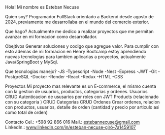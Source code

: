 Hola! Mi nombre es Esteban Necuse

Quien soy?
Programador FullStack orientado a Backend desde agosto de 2024, previamente me desarrollaba en el mundo del comercio exterior. 

Que hago? 
Actualmente me dedico a realizar proyectos que me permitan avanzar en mi formacion como desarrollador. 

Obejtivos
Generar soluciones y codigo que agregue valor. Para cumplir con esto ademas de mi formacion en Henry Bootcamp estoy aprendiendo nuevas tecnologias para tambien aplicarlas a proyectos, actualmente Java/SpringBoot y MySql. 

Que tecnologias manejo?
-JS
-Typescript
-Node
-Nest
-Express
-JWT
-Git
-PostgreSQL
-Docker
-Render
-React
-Redux
-HTML
-CSS

Proyectos
Mi proyecto mas relevante es un E-commerce, el mismo cuenta con la gestion de usuarios, productos, categorias y ordenes. 
Usuarios
  CRUD
  Autenticacion de ususarios por roles con JWT
Products (relacionado con su categoria )
  CRUD
Categorias
  CRUD
Ordenes
  Crear ordenes, relacion con productos, usuarios, detalle de orden (cantidad y precio por articulo asi como total de orden)

Contacto 
Cel.: +598 92 866 016
Mail.: estebannecuse@gmail.com
LinkedIn.: www.linkedin.com/in/esteban-necuse-giró-7a1459107
